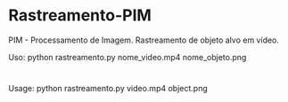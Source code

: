 # Rastreamento-PIM
PIM - Processamento de Imagem. Rastreamento de objeto alvo em vídeo.



Uso: python rastreamento.py nome_video.mp4 nome_objeto.png
#
Usage: python rastreamento.py video.mp4 object.png
